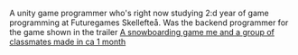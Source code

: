 A unity game programmer who's right now studying 2:d year of game programming at Futuregames Skellefteå.
Was the backend programmer for the game shown in the trailer
[A snowboarding game me and a group of classmates made in ca 1 month](https://www.youtube.com/watch?v=06yZxxC6lMM)
